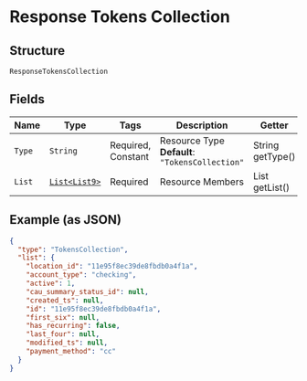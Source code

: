 
# Response Tokens Collection

## Structure

`ResponseTokensCollection`

## Fields

| Name | Type | Tags | Description | Getter | Setter |
|  --- | --- | --- | --- | --- | --- |
| `Type` | `String` | Required, Constant | Resource Type<br>**Default**: `"TokensCollection"` | String getType() | setType(String type) |
| `List` | [`List<List9>`](../../doc/models/list-9.md) | Required | Resource Members | List<List9> getList() | setList(List<List9> list) |

## Example (as JSON)

```json
{
  "type": "TokensCollection",
  "list": {
    "location_id": "11e95f8ec39de8fbdb0a4f1a",
    "account_type": "checking",
    "active": 1,
    "cau_summary_status_id": null,
    "created_ts": null,
    "id": "11e95f8ec39de8fbdb0a4f1a",
    "first_six": null,
    "has_recurring": false,
    "last_four": null,
    "modified_ts": null,
    "payment_method": "cc"
  }
}
```

